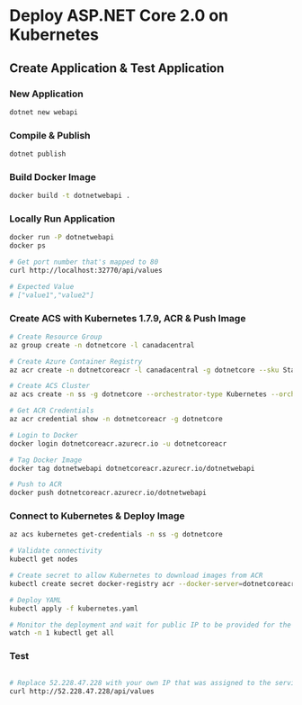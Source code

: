 # Deploy ASP.NET Core 2.0 on Kubernetes

## Create Application & Test Application

### New Application
```bash
dotnet new webapi
```

### Compile & Publish
```bash
dotnet publish
```

### Build Docker Image
```bash
docker build -t dotnetwebapi .
```

### Locally Run Application
```bash
docker run -P dotnetwebapi
docker ps

# Get port number that's mapped to 80
curl http://localhost:32770/api/values

# Expected Value
# ["value1","value2"]
```

### Create ACS with Kubernetes 1.7.9, ACR & Push Image

```bash
# Create Resource Group
az group create -n dotnetcore -l canadacentral

# Create Azure Container Registry
az acr create -n dotnetcoreacr -l canadacentral -g dotnetcore --sku Standard --admin-enabled

# Create ACS Cluster
az acs create -n ss -g dotnetcore --orchestrator-type Kubernetes --orchestrator-version 1.7.9

# Get ACR Credentials
az acr credential show -n dotnetcoreacr -g dotnetcore

# Login to Docker
docker login dotnetcoreacr.azurecr.io -u dotnetcoreacr

# Tag Docker Image
docker tag dotnetwebapi dotnetcoreacr.azurecr.io/dotnetwebapi

# Push to ACR
docker push dotnetcoreacr.azurecr.io/dotnetwebapi
```

### Connect to Kubernetes & Deploy Image

```bash
az acs kubernetes get-credentials -n ss -g dotnetcore

# Validate connectivity
kubectl get nodes

# Create secret to allow Kubernetes to download images from ACR
kubectl create secret docker-registry acr --docker-server=dotnetcoreacr.azurecr.io --docker-username=dotnetcoreacr --docker-password=<ENTER_PASSWORD> --docker-email=Senthuran.Sivananthan@microsoft.com 

# Deploy YAML
kubectl apply -f kubernetes.yaml

# Monitor the deployment and wait for public IP to be provided for the service
watch -n 1 kubectl get all
```

### Test
```bash

# Replace 52.228.47.228 with your own IP that was assigned to the service
curl http://52.228.47.228/api/values
```